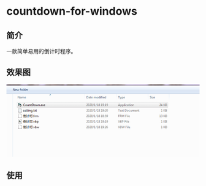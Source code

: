 # countdown-for-windows


## 简介
一款简单易用的倒计时程序。


## 效果图
![countdown-for-windows](materials/preview.gif)


## 使用

